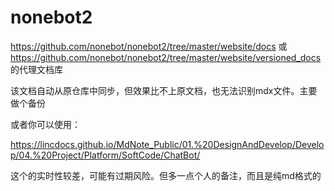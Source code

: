 # nonebot2
https://github.com/nonebot/nonebot2/tree/master/website/docs 或 https://github.com/nonebot/nonebot2/tree/master/website/versioned_docs 的代理文档库

该文档自动从原仓库中同步，但效果比不上原文档，也无法识别mdx文件。主要做个备份

或者你可以使用：

https://lincdocs.github.io/MdNote_Public/01.%20DesignAndDevelop/Develop/04.%20Project/Platform/SoftCode/ChatBot/

这个的实时性较差，可能有过期风险。但多一点个人的备注，而且是纯md格式的
